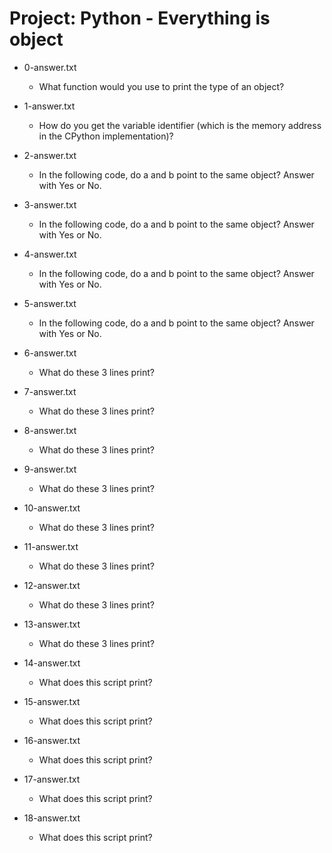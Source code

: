 # Project: Python - Everything is object

*   0-answer.txt
    - What function would you use to print the type of an object?

*   1-answer.txt
    - How do you get the variable identifier (which is the memory address in the CPython implementation)?

*   2-answer.txt
    - In the following code, do a and b point to the same object? Answer with Yes or No.

*   3-answer.txt
    - In the following code, do a and b point to the same object? Answer with Yes or No.

*   4-answer.txt
    - In the following code, do a and b point to the same object? Answer with Yes or No.

*   5-answer.txt
    - In the following code, do a and b point to the same object? Answer with Yes or No.

*   6-answer.txt
    - What do these 3 lines print?

*   7-answer.txt
    - What do these 3 lines print?

*   8-answer.txt
    - What do these 3 lines print?

*   9-answer.txt
    - What do these 3 lines print?

*   10-answer.txt
    - What do these 3 lines print?

*   11-answer.txt
    - What do these 3 lines print?

*   12-answer.txt
    - What do these 3 lines print?

*   13-answer.txt
    - What do these 3 lines print?

*   14-answer.txt
    - What does this script print?

*   15-answer.txt
    - What does this script print?

*   16-answer.txt
    - What does this script print?

*   17-answer.txt
    - What does this script print?

*   18-answer.txt
    - What does this script print?
